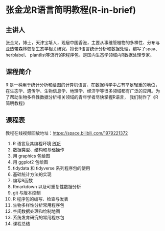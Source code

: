 # 张金龙R语言简明教程(R-in-brief)

## 主讲人
张金龙，博士，天津宝坻人，现居中国香港，主要从事维管植物的多样性、分布与亚热带森林恢复生态学相关研究，擅长R语言统计分析和数据处理，编写了spaa、herblabel、 plantlist等流行的R程序包。是国内生态学领域内R数据处理专家。

## 课程简介
R 是一种用于统计分析和绘图的计算机语言，在数据科学中占有举足轻重的地位，在生态学、遗传学、生物信息学、地理学、经济学等很多领域都有广泛的应用。为了帮助生物多样性数据分析相关领域的青年学者尽快掌握R语言， 我们制作了《R简明教程》

## 课程表

教程在线视频回放地址：https://space.bilibili.com/1979221372 

01.  R 语言及其编程环境  [PDF](./01_R_intro_and_programming_tools.pdf)
02.  数据类型、结构和基础操作  
03.  用 graphics 包绘图  
04.  用 ggplot2 包绘图  
05.  tidydata 和 tidyverse 系列程序包的使用  
06.  基础统计方法的实现  
07.  编写R函数  
08.  Rmarkdown 以及可重复性数据分析  
09.  git 与版本控制  
10.  R 程序包的编写、检查与发表  
11.  生物多样性分析常用程序包  
12.  空间数据处理和绘制地图  
13.  系统发育研究的常用程序包  
14.  课程总结  

